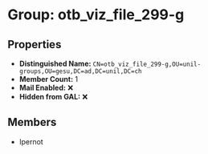 # Group: otb_viz_file_299-g

## Properties

- **Distinguished Name:** `CN=otb_viz_file_299-g,OU=unil-groups,OU=gesu,DC=ad,DC=unil,DC=ch`
- **Member Count:** 1
- **Mail Enabled:** ❌
- **Hidden from GAL:** ❌

## Members

- lpernot

